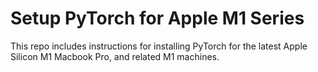 # Setup PyTorch for Apple M1 Series
This repo includes instructions for installing PyTorch for the latest Apple Silicon M1 Macbook Pro, and related M1 machines.
